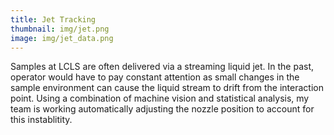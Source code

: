 ```yaml
---
title: Jet Tracking
thumbnail: img/jet.png
image: img/jet_data.png
---
```

Samples at LCLS are often delivered via a streaming liquid jet. In the past,
operator would have to pay constant attention as small changes in the sample
environment can cause the liquid stream to drift from the interaction point.
Using a combination of machine vision and statistical analysis, my team is
working automatically adjusting the nozzle position to account for this
instablitity.  
